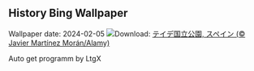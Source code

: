 ## History Bing Wallpaper
Wallpaper date: 2024-02-05
![](https://www.bing.com/th?id=OHR.TeideNational_JA-JP0929359307_UHD.jpg&w=1000)Download: [テイデ国立公園, スペイン (© Javier Martínez Morán/Alamy)](https://www.bing.com/th?id=OHR.TeideNational_JA-JP0929359307_UHD.jpg)

Auto get programm by LtgX
